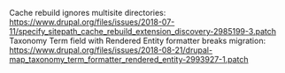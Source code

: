 Cache rebuild ignores multisite directories: https://www.drupal.org/files/issues/2018-07-11/specify_sitepath_cache_rebuild_extension_discovery-2985199-3.patch
Taxonomy Term field with Rendered Entity formatter breaks migration: https://www.drupal.org/files/issues/2018-08-21/drupal-map_taxonomy_term_formatter_rendered_entity-2993927-1.patch
